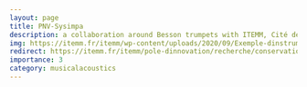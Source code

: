 ```yaml
---
layout: page
title: PNV-Sysimpa
description: a collaboration around Besson trumpets with ITEMM, Cité de la Musique and C2RMF.
img: https://itemm.fr/itemm/wp-content/uploads/2020/09/Exemple-dinstruments-de-la-maison-BESSON.png
redirect: https://itemm.fr/itemm/pole-dinnovation/recherche/conservation-du-patrimoine/
importance: 3
category: musicalacoustics
---
```

